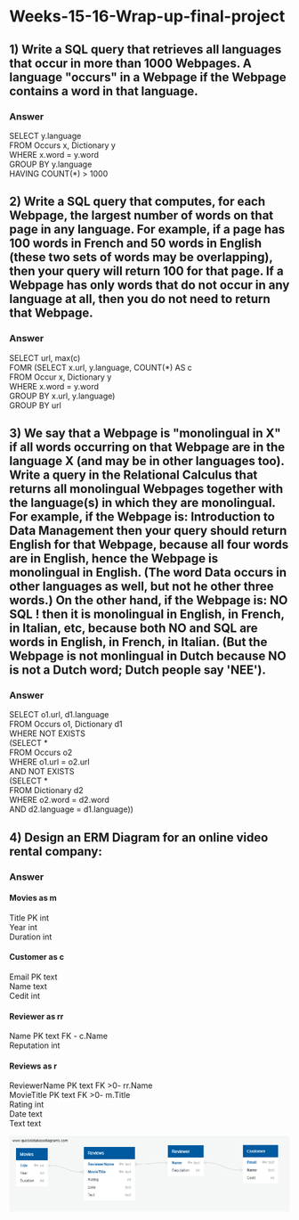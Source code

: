 # Weeks-15-16-Wrap-up-final-project

## 1) Write a SQL query that retrieves all languages that occur in more than 1000 Webpages. A language "occurs" in a Webpage if the Webpage contains a word in that language.

### Answer  
SELECT y.language  
FROM Occurs x, Dictionary y  
WHERE x.word = y.word  
GROUP BY y.language  
HAVING COUNT(*) > 1000
  
  
## 2) Write a SQL query that computes, for each Webpage, the largest number of words on that page in any language. For example, if a page has 100 words in French and 50 words in English (these two sets of words may be overlapping), then your query will return 100 for that page. If a Webpage has only words that do not occur in any language at all, then you do not need to return that Webpage.
  
### Answer  
SELECT url, max(c)  
FOMR (SELECT x.url, y.language, COUNT(*) AS c  
FROM Occur x, Dictionary y  
WHERE x.word = y.word  
GROUP BY x.url, y.language)  
GROUP BY url  
  
  
## 3) We say that a Webpage is "monolingual in X" if all words occurring on that Webpage are in the language X (and may be in other languages too). Write a query in the Relational Calculus that returns all monolingual Webpages together with the language(s) in which they are monolingual. For example, if the Webpage is: Introduction to Data Management then your query should return English for that Webpage, because all four words are in English, hence the Webpage is monolingual in English. (The word Data occurs in other languages as well, but not he other three words.) On the other hand, if the Webpage is: NO SQL ! then it is monolingual in English, in French, in Italian, etc, because both NO and SQL are words in English, in French, in Italian. (But the Webpage is not monlingual in Dutch because NO is not a Dutch word; Dutch people say 'NEE').
  
### Answer  
SELECT o1.url, d1.language  
FROM Occurs o1, Dictionary d1  
WHERE NOT EXISTS  
(SELECT *  
FROM Occurs o2  
WHERE o1.url = o2.url  
AND NOT EXISTS  
(SELECT *  
FROM Dictionary d2  
WHERE o2.word = d2.word  
AND d2.language = d1.language))  
  
  
## 4) Design an ERM Diagram for an online video rental company: 
  
### Answer  
  
#### Movies as m     
Title PK int  
Year int  
Duration int  
  
#### Customer as c  
Email PK text  
Name text  
Cedit int  
  
#### Reviewer as rr  
Name PK text FK - c.Name  
Reputation int  
  
#### Reviews as r  
ReviewerName PK text FK >0- rr.Name  
MovieTitle PK text FK >0- m.Title  
Rating int  
Date text  
Text text  

<img src="VideoRental_ERD.png">
